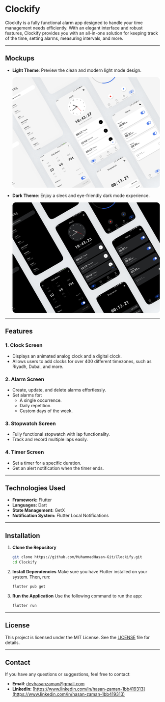 # Clockify

Clockify is a fully functional alarm app designed to handle your time management needs efficiently. With an elegant interface and robust features, Clockify provides you with an all-in-one solution for keeping track of the time, setting alarms, measuring intervals, and more.

---

## Mockups
- **Light Theme**: Preview the clean and modern light mode design.

  <img src="https://github.com/MuhammadHasan-Git/Clockify/blob/main/assets/screenshots/Mockup-Light.png" alt="Clockify Light Mode"/>

- **Dark Theme**: Enjoy a sleek and eye-friendly dark mode experience.

  <img src="https://github.com/MuhammadHasan-Git/Clockify/blob/main/assets/screenshots/Mockup-Dark.png" alt="Clockify Light Mode"/>
---

## Features

### 1. **Clock Screen**
- Displays an animated analog clock and a digital clock.
- Allows users to add clocks for over 400 different timezones, such as Riyadh, Dubai, and more.

### 2. **Alarm Screen**
- Create, update, and delete alarms effortlessly.
- Set alarms for:
  - A single occurrence.
  - Daily repetition.
  - Custom days of the week.

### 3. **Stopwatch Screen**
- Fully functional stopwatch with lap functionality.
- Track and record multiple laps easily.

### 4. **Timer Screen**
- Set a timer for a specific duration.
- Get an alert notification when the timer ends.

---

## Technologies Used
- **Framework:** Flutter
- **Languages:** Dart
- **State Management:** GetX
- **Notification System:** Flutter Local Notifications

---

## Installation

1. **Clone the Repository**
   ```bash
   git clone https://github.com/MuhammadHasan-Git/Clockify.git
   cd Clockify
   ```

2. **Install Dependencies**
   Make sure you have Flutter installed on your system. Then, run:
   ```bash
   flutter pub get
   ```

3. **Run the Application**
   Use the following command to run the app:
   ```bash
   flutter run
   ```

---

## License
This project is licensed under the MIT License. See the [LICENSE](https://github.com/MuhammadHasan-Git/Clockify/blob/main/LICENSE) file for details.

---

## Contact
If you have any questions or suggestions, feel free to contact:
- **Email**: [devhasanzaman@gmail.com](mailto:devhasanzaman@gmail.com)
- **Linkedin**: [https://www.linkedin.com/in/hasan-zaman-1bb419313](https://www.linkedin.com/in/hasan-zaman-1bb419313)

